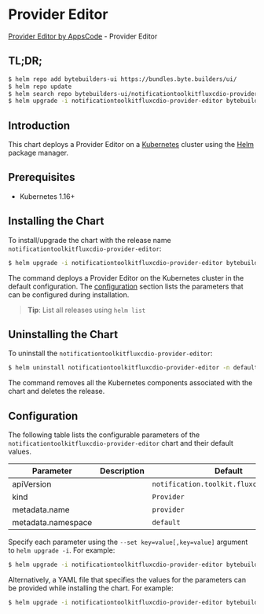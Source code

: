 # Provider Editor

[Provider Editor by AppsCode](https://byte.builders) - Provider Editor

## TL;DR;

```bash
$ helm repo add bytebuilders-ui https://bundles.byte.builders/ui/
$ helm repo update
$ helm search repo bytebuilders-ui/notificationtoolkitfluxcdio-provider-editor --version=v0.4.18
$ helm upgrade -i notificationtoolkitfluxcdio-provider-editor bytebuilders-ui/notificationtoolkitfluxcdio-provider-editor -n default --create-namespace --version=v0.4.18
```

## Introduction

This chart deploys a Provider Editor on a [Kubernetes](http://kubernetes.io) cluster using the [Helm](https://helm.sh) package manager.

## Prerequisites

- Kubernetes 1.16+

## Installing the Chart

To install/upgrade the chart with the release name `notificationtoolkitfluxcdio-provider-editor`:

```bash
$ helm upgrade -i notificationtoolkitfluxcdio-provider-editor bytebuilders-ui/notificationtoolkitfluxcdio-provider-editor -n default --create-namespace --version=v0.4.18
```

The command deploys a Provider Editor on the Kubernetes cluster in the default configuration. The [configuration](#configuration) section lists the parameters that can be configured during installation.

> **Tip**: List all releases using `helm list`

## Uninstalling the Chart

To uninstall the `notificationtoolkitfluxcdio-provider-editor`:

```bash
$ helm uninstall notificationtoolkitfluxcdio-provider-editor -n default
```

The command removes all the Kubernetes components associated with the chart and deletes the release.

## Configuration

The following table lists the configurable parameters of the `notificationtoolkitfluxcdio-provider-editor` chart and their default values.

|     Parameter      | Description |                       Default                       |
|--------------------|-------------|-----------------------------------------------------|
| apiVersion         |             | <code>notification.toolkit.fluxcd.io/v1beta1</code> |
| kind               |             | <code>Provider</code>                               |
| metadata.name      |             | <code>provider</code>                               |
| metadata.namespace |             | <code>default</code>                                |


Specify each parameter using the `--set key=value[,key=value]` argument to `helm upgrade -i`. For example:

```bash
$ helm upgrade -i notificationtoolkitfluxcdio-provider-editor bytebuilders-ui/notificationtoolkitfluxcdio-provider-editor -n default --create-namespace --version=v0.4.18 --set apiVersion=notification.toolkit.fluxcd.io/v1beta1
```

Alternatively, a YAML file that specifies the values for the parameters can be provided while
installing the chart. For example:

```bash
$ helm upgrade -i notificationtoolkitfluxcdio-provider-editor bytebuilders-ui/notificationtoolkitfluxcdio-provider-editor -n default --create-namespace --version=v0.4.18 --values values.yaml
```
